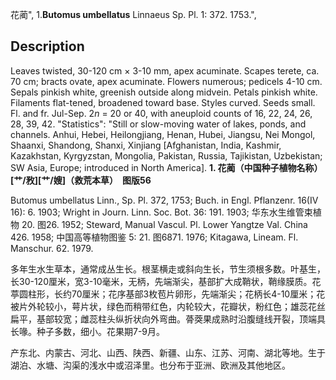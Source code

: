 花蔺",
1.**Butomus umbellatus** Linnaeus Sp. Pl. 1: 372. 1753.",

## Description
Leaves twisted, 30-120 cm × 3-10 mm, apex acuminate. Scapes terete, ca. 70 cm; bracts ovate, apex acuminate. Flowers numerous; pedicels 4-10 cm. Sepals pinkish white, greenish outside along midvein. Petals pinkish white. Filaments flat-tened, broadened toward base. Styles curved. Seeds small. Fl. and fr. Jul-Sep. 2*n* = 20 or 40, with aneuploid counts of 16, 22, 24, 26, 28, 39, 42.
  "Statistics": "Still or slow-moving water of lakes, ponds, and channels. Anhui, Hebei, Heilongjiang, Henan, Hubei, Jiangsu, Nei Mongol, Shaanxi, Shandong, Shanxi, Xinjiang [Afghanistan, India, Kashmir, Kazakhstan, Kyrgyzstan, Mongolia, Pakistan, Russia, Tajikistan, Uzbekistan; SW Asia, Europe; introduced in North America].
**1. 花蔺（中国种子植物名称）　[艹/敄][艹/嫂]（救荒本草）　图版56**

Butomus umbellatus Linn., Sp. Pl. 372, 1753; Buch. in Engl. Pflanzenr. 16(IV 16): 6. 1903; Wright in Journ. Linn. Soc. Bot. 36: 191. 1903; 华东水生维管束植物 20. 图26. 1952; Steward, Manual Vascul. Pl. Lower Yangtze Val. China 426. 1958; 中国高等植物图鉴 5: 21. 图6871. 1976; Kitagawa, Lineam. Fl. Manschur. 62. 1979.

多年生水生草本，通常成丛生长。根茎横走或斜向生长，节生须根多数。叶基生，长30-120厘米，宽3-10毫米，无柄，先端渐尖，基部扩大成鞘状，鞘缘膜质。花葶圆柱形，长约70厘米；花序基部3枚苞片卵形，先端渐尖；花柄长4-10厘米；花被片外轮较小，萼片状，绿色而稍带红色，内轮较大，花瓣状，粉红色；雄蕊花丝扁平，基部较宽；雌蕊柱头纵折状向外弯曲。蓇葖果成熟时沿腹缝线开裂，顶端具长喙。种子多数，细小。花果期7-9月。

产东北、内蒙古、河北、山西、陕西、新疆、山东、江苏、河南、湖北等地。生于湖泊、水塘、沟渠的浅水中或沼泽里。也分布于亚洲、欧洲及其他地区。

